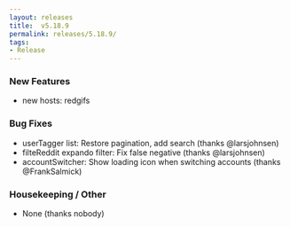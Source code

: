 ```yaml
---
layout: releases
title:  v5.18.9
permalink: releases/5.18.9/
tags:
- Release
---
```


### New Features

- new hosts: redgifs

### Bug Fixes

- userTagger list: Restore pagination, add search (thanks @larsjohnsen)
- filteReddit expando filter: Fix false negative (thanks @larsjohnsen)
- accountSwitcher: Show loading icon when switching accounts (thanks @FrankSalmick)

### Housekeeping / Other

- None (thanks nobody)
